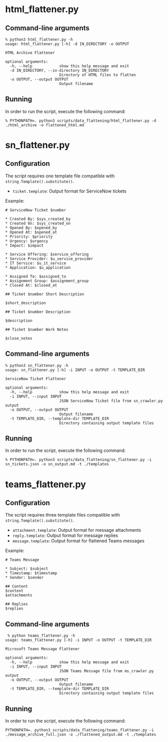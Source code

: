# html_flattener.py

## Command-line arguments

```text
% python3 html_flattener.py -h                                                             
usage: html_flattener.py [-h] -d IN_DIRECTORY -o OUTPUT

HTML Archive Flattener

optional arguments:
  -h, --help            show this help message and exit
  -d IN_DIRECTORY, --in-directory IN_DIRECTORY
                        Directory of HTML files to flatten
  -o OUTPUT, --output OUTPUT
                        Output filename
```

## Running

In order to run the script, execute the following command:

```shell
% PYTHONPATH=. python3 scripts/data_flattening/html_flattener.py -d ./html_archive -o flattened_html.md
```


# sn_flattener.py

## Configuration

The script requires one template file compatible with `string.Template().substitute()`.

* `ticket.template`: Output format for ServiceNow tickets

Example:
```text
# ServiceNow Ticket $number

* Created By: $sys_created_by
* Created On: $sys_created_on
* Opened By: $opened_by
* Opened At: $opened_at
* Priority: $priority
* Urgency: $urgency
* Impact: $impact

* Service Offering: $service_offering
* Service Provider: $u_service_provider
* IT Service: $u_it_service
* Application: $u_application

* Assigned To: $assigned_to
* Assignment Group: $assignment_group
* Closed At: $closed_at

## Ticket $number Short Description

$short_description

## Ticket $number Description

$description

## Ticket $number Work Notes

$close_notes
```

## Command-line arguments

```text
% python3 sn_flattener.py -h
usage: sn_flattener.py [-h] -i INPUT -o OUTPUT -t TEMPLATE_DIR

ServiceNow Ticket Flattener

optional arguments:
  -h, --help            show this help message and exit
  -i INPUT, --input INPUT
                        JSON ServiceNow Ticket file from sn_crawler.py output
  -o OUTPUT, --output OUTPUT
                        Output filename
  -t TEMPLATE_DIR, --template-dir TEMPLATE_DIR
                        Directory containing output template files
```

## Running

In order to run the script, execute the following command:

```shell
% PYTHONPATH=. python3 scripts/data_flattening/sn_flattener.py -i sn_tickets.json -o sn_output.md -t ./templates
```


# teams_flattener.py

## Configuration

The script requires three template files compatible with `string.Template().substitute()`.

* `attachment.template`: Output format for message attachments
* `reply.template`: Output format for message replies
* `message.template`: Output format for flattened Teams messages

Example:
```text
# Teams Message

* Subject: $subject
* Timestamp: $timestamp
* Sender: $sender

## Content
$content
$attachments

## Replies
$replies
```

## Command-line arguments

```text
 % python teams_flattener.py -h                                                                                                     
usage: teams_flattener.py [-h] -i INPUT -o OUTPUT -t TEMPLATE_DIR

Microsoft Teams Message Flattener

optional arguments:
  -h, --help            show this help message and exit
  -i INPUT, --input INPUT
                        JSON Teams Message file from ms_crawler.py output
  -o OUTPUT, --output OUTPUT
                        Output filename
  -t TEMPLATE_DIR, --template-dir TEMPLATE_DIR
                        Directory containing output template files
```

## Running

In order to run the script, execute the following command:

```shell
PYTHONPATH=. python3 scripts/data_flattening/teams_flattener.py -i ./message_archive_full.json -o ./flattened_output.md -t ./templates
```
